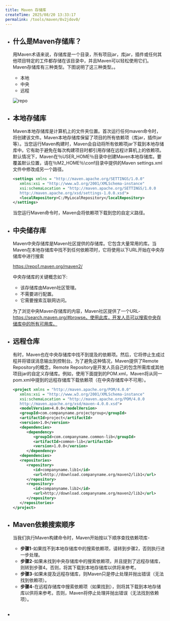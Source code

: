 ```yaml
---
title: Maven 存储库
createTime: 2025/08/20 13:33:17
permalink: /tools/maven/8v2jdov0/
---
```

- ## 什么是Maven存储库？

  用Maven术语来说，存储库是一个目录，所有项目jar，库jar，插件或任何其他项目特定的工件都存储在该目录中，并且Maven可以轻松使用它们。Maven存储库有三种类型。下图说明了这三种类型。。

  - 本地
  - 中央
  - 远程

  ![repo](https://www.cainiaoya.com/images/maven/repo.jpg)

- ## 本地存储库

  Maven本地存储库是计算机上的文件夹位置。首次运行任何maven命令时，将创建该文件。Maven本地存储库保留了项目的所有依赖项（库jar，插件jar等）。当您运行Maven构建时，Maven会自动将所有依赖项jar下载到本地存储库中。它有助于避免在每次构建项目时都引用存储在远程计算机上的依赖项。默认情况下，Maven在％USER_HOME％目录中创建Maven本地存储库。要覆盖默认位置，请在％M2_HOME％\conf目录中提供的Maven settings.xml文件中修改成另一个路径。

  ```xml
  <settings xmlns = "http://maven.apache.org/SETTINGS/1.0.0"
     xmlns:xsi = "http://www.w3.org/2001/XMLSchema-instance"
     xsi:schemaLocation = "http://maven.apache.org/SETTINGS/1.0.0 
     http://maven.apache.org/xsd/settings-1.0.0.xsd">
     <localRepository>C:/MyLocalRepository</localRepository>
  </settings>
  ```

  当您运行Maven命令时，Maven会将依赖项下载到您的自定义路径。

- ## 中央储存库

  Maven中央存储库是Maven社区提供的存储库。它包含大量常用的库。当Maven在本地存储库中找不到任何依赖项时，它将使用以下URL开始在中央存储库中进行搜索

  https://repo1.maven.org/maven2/

  中央存储库的关键概念如下:

  - 该存储库由Maven社区管理。
  - 不需要进行配置。
  - 它需要搜索互联网访问。

  为了浏览中央Maven存储库的内容，Maven社区提供了一个URL- https://search.maven.org/#browse。使用此库，开发人员可以搜索中央存储库中的所有可用库。

- ## 远程仓库

  有时，Maven也在中央存储库中找不到提及的依赖项。然后，它将停止生成过程并将错误消息输出到控制台。为了避免这种情况，Maven提供了Remote Repository的概念，Remote Repository是开发人员自己的包含所需库或其他项目jar的自定义存储库。例如，使用下面提到的POM.xml，Maven将从同一pom.xml中提到的远程存储库下载依赖项（在中央存储库中不可用）。

  ```xml
  <project xmlns = "http://maven.apache.org/POM/4.0.0"
     xmlns:xsi = "http://www.w3.org/2001/XMLSchema-instance"
     xsi:schemaLocation = "http://maven.apache.org/POM/4.0.0
     http://maven.apache.org/xsd/maven-4.0.0.xsd">
     <modelVersion>4.0.0</modelVersion>
     <groupId>com.companyname.projectgroup</groupId>
     <artifactId>project</artifactId>
     <version>1.0</version>
     <dependencies>
        <dependency>
           <groupId>com.companyname.common-lib</groupId>
           <artifactId>common-lib</artifactId>
           <version>1.0.0</version>
        </dependency>
     <dependencies>
     <repositories>
        <repository>
           <id>companyname.lib1</id>
           <url>http://download.companyname.org/maven2/lib1</url>
        </repository>
        <repository>
           <id>companyname.lib2</id>
           <url>http://download.companyname.org/maven2/lib2</url>
        </repository>
     </repositories>
  </project>
  ```

- ## Maven依赖搜索顺序

  当我们执行Maven构建命令时，Maven开始按以下顺序查找依赖项库-

  - **步骤1**-如果找不到本地存储库中的搜索依赖项，请转到步骤2，否则执行进一步处理。
  - **步骤2**-如果未找到中央存储库中的搜索依赖项，并且提到了远程存储库，则转到步骤4。否则，将其下载到本地存储库以供将来参考。
  - **步骤3**-如果未提及远程存储库，则Maven只是停止处理并抛出错误（无法找到依赖项）。
  - **步骤4**-在远程存储库中搜索依赖项（如果找到），则将其下载到本地存储库以供将来参考。否则，Maven将停止处理并抛出错误（无法找到依赖项）。

- ## 

